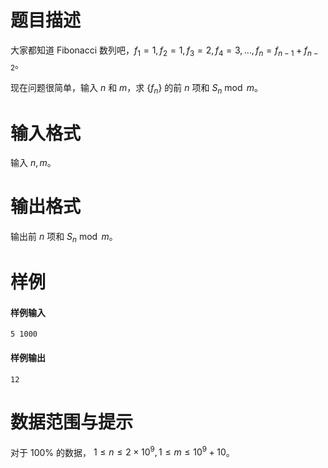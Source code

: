 
# 题目描述

大家都知道 Fibonacci 数列吧，$f_1=1,f_2=1,f_3=2,f_4=3,…,f_n=f_{n-1}+f_{n-2}$。

现在问题很简单，输入 $n$ 和 $m$，求 $\{f_n\}$ 的前 $n$ 项和 $S_n\bmod m$。

# 输入格式

输入 $n,m$。

# 输出格式

输出前 $n$ 项和 $S_n\bmod m$。

# 样例

#### 样例输入
```plain
5 1000
```
#### 样例输出
```plain
12
```

# 数据范围与提示

对于 $100\%$ 的数据， $1\le n \le 2\times 10^9, 1\le m \le 10^9+10$。

